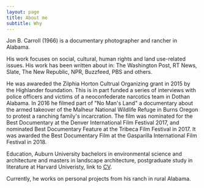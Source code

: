 ```yaml
---
layout: page
title: About me
subtitle: Why 
---
```


Jon B. Carroll (1966) is a documentary photographer and rancher in Alabama.

His work focuses on social, cultural, human rights and land use-related issues. His work has been written about in: The Washington Post, RT News, Slate, The New Republic, NPR, Buzzfeed, PBS and others.

He was awareded the Zilphia Horton Cultrual Organizing grant in 2015 by the Highlander foundation. This is in part funded a series of interviews with police officers and victims of a neoconfederate narcotics team in Dothan Alabama.  In 2016 he filmed  part of "No Man's Land" a documentary about the armed takeover of the Malheur National Wildlife Refuge in Burns Oregon to protest a ranching family's incarcration. The film was nominated for the Best Documentary at the Denver International Film Festival 2017, and nominated Best Documentary Feature at the Tribeca Film Festival in 2017. It was awarded the Best Documentary Film at the Gasparilla International Film Festival in 2018.

Education, Auburn University bachelors in environmental science and architecture and masters in landscape architecture, postgraduate study in literature at Harvard Univeristy, link to [CV](http://en.wikipedia.org). 
   

Currently, he works on personal projects from his ranch in rural Alabama.


